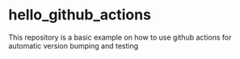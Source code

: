 # hello_github_actions
This repository is a basic example on how to use github actions for automatic version bumping and testing

